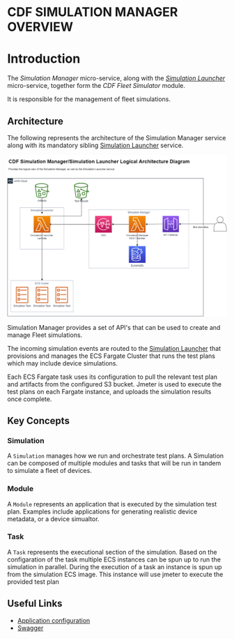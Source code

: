 # CDF SIMULATION MANAGER OVERVIEW

# Introduction

The _Simulation Manager_ micro-service, along with the [_Simulation Launcher_](../simulation-launcher/README.md) micro-service, together form the _CDF Fleet Simulator_ module.

It is responsible for the management of fleet simulations.
## Architecture

The following represents the architecture of the Simulation Manager service along with its mandatory sibling [Simulation Launcher](../simulation-launcher/README.md) service.

![Architecture](<docs/images/cdf-core-hla-simulator.png>)

Simulation Manager provides a set of API's that can be used to create and manage Fleet simulations.

The incoming simulation events are routed to the [Simulation Launcher](../simulation-launcher/README.md) that provisions and manages the ECS Fargate Cluster that runs the test plans which may include device simulations.

Each ECS Fargate task uses its configuration to pull the relevant test plan and artifacts from the configured S3 bucket. Jmeter is used to execute the test plans on each Fargate instance,  and uploads the simulation results once complete.

## Key Concepts

### Simulation

 A `Simulation` manages how we run and orchestrate test plans. A Simulation can be composed of multiple modules and tasks that will be run in tandem to simulate a fleet of devices.

### Module

A `Module` represents an application that is executed by the simulation test plan. Examples include applications for generating realistic device metadata, or a device simualtor.

### Task

A `Task` represents the executional section of the simulation. Based on the configaration of the task multiple ECS instances can be spun up to run the simulation in parallel.  During the execution of a task an instance is spun up from the simulation ECS image. This instance will use jmeter to execute the provided test plan    

## Useful Links

- [Application configuration](docs/configuration.md)
- [Swagger](docs/swagger.yml)

